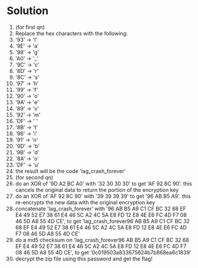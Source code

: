 # Solution
1. (for first qn)
2. Replace the hex characters with the following:
3. '93' -> 'l'
4. '9E' -> 'a'
5. '98' -> 'g'
6. 'A0' -> '_'
7. '9C' -> 'c'
8. '8D' -> 'r'
9. '8C' -> 's'
10. '97' -> 'h'
11. '99' -> 'f'
12. '90' -> 'o'
13. '9A' -> 'e'
14. '89' -> 'v'
15. '92' -> 'm'
16. 'DF' -> ' '
17. '8B' -> 't'
18. '96' -> 'i'
19. '91' -> 'n'
20. '9D' -> 'b'
21. '9B' -> 'd'
22. '8A' -> 'o'
23. 'DF' -> 'u'
15. the result will be the code 'lag_crash_forever'
16. (for second qn)
17. do an XOR of '9D A2 BC A0' with '32 30 30 30' to get 'AF 92 8C 90'. this cancels the original data to return the portion of the encryption key
18. do an XOR of 'AF 92 8C 90' with '39 39 39 39' to get '96 AB B5 A9'. this re-encrypts the new data with the original encryption key
19. concatenate 'lag_crash_forever' with '96 AB B5 A9 C1 CF BC 32 68 EF E4 49 52 E7 38 61 E4 46 5C A2 4C 5A E8 FD 12 E8 4E E6 FC 4D F7 08 46 5D A8 55 4D CE', to get 'lag_crash_forever96 AB B5 A9 C1 CF BC 32 68 EF E4 49 52 E7 38 61 E4 46 5C A2 4C 5A E8 FD 12 E8 4E E6 FC 4D F7 08 46 5D A8 55 4D CE'
20. do a md5 checksum on 'lag_crash_forever96 AB B5 A9 C1 CF BC 32 68 EF E4 49 52 E7 38 61 E4 46 5C A2 4C 5A E8 FD 12 E8 4E E6 FC 4D F7 08 46 5D A8 55 4D CE', to get '0c019503a833675624b7b868ea6c1839'
21. decrypt the zip file using this password and get the flag!